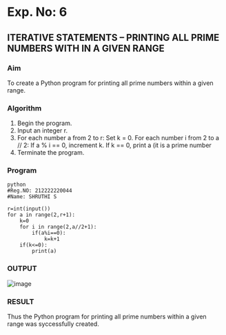 # Exp. No: 6
## ITERATIVE STATEMENTS – PRINTING ALL PRIME NUMBERS WITH IN A GIVEN RANGE

###  Aim

To create a Python program for printing all prime numbers within a given range.

###  Algorithm

1. Begin the program.
2. Input an integer r.
3. For each number a from 2 to r:
   Set k = 0.
   For each number i from 2 to a // 2:
     If a % i == 0, increment k.
   If k == 0, print a (it is a prime number
7. Terminate the program.

### Program

```
python
#Reg.NO: 212222220044
#Name: SHRUTHI S

r=int(input())
for a in range(2,r+1):
    k=0
    for i in range(2,a//2+1):
        if(a%i==0):
            k=k+1
    if(k<=0):
        print(a)

```
### OUTPUT

![image](https://github.com/user-attachments/assets/6e3379f1-62f9-4f81-8b9b-d73ccbc7ab03)

### RESULT

Thus the Python program for printing all prime numbers within a given range was syccessfully created.
